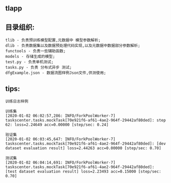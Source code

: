 ## tlapp

## 目录组织:

    tlib - 负责预训练模型配置,元数据中 模型参数解析;
    dlib - 负责数据集以及数据预处理代码实现,以及元数据中数据部分参数解析;
    functools - 负责一些辅助函数;
    models - 存储生成的模型;
    test.py - 负责单机测试; 
    tasks.py - 负责 分布式异步 测试;
    dfgExample.json - 数据流图样例Json文件,供测使用;



## tips:

    训练日志样例
    
    训练集
    [2020-01-02 06:02:57,286: INFO/ForkPoolWorker-7] taskscenter.tasks.mockTask[70e921f6-af61-4ae2-964f-29442af80ded]: step 62: loss=2.24649 acc=0.00000 [step/sec: 0.24]

    验证集
    [2020-01-02 06:03:45,647: INFO/ForkPoolWorker-7] taskscenter.tasks.mockTask[70e921f6-af61-4ae2-964f-29442af80ded]: [dev dataset evaluation result] loss=2.44263 acc=0.00000 [step/sec: 0.70]

    测试集
    [2020-01-02 06:04:14,691: INFO/ForkPoolWorker-7] taskscenter.tasks.mockTask[70e921f6-af61-4ae2-964f-29442af80ded]: [test dataset evaluation result] loss=2.23493 acc=0.15000 [step/sec: 0.70]
